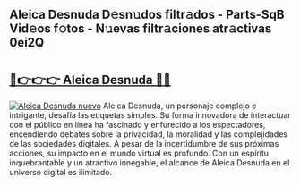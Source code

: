 ## Aleica Desnuda D𝚎sn𝚞dos filtr𝚊dos - Parts-SqB Vid𝚎os f𝚘tos - N𝚞evas filtr𝚊ciones atr𝚊ctivas 0ei2Q

# <h2><a href="http://mb3ovc8.tromn.icu/?c=Aleica+Desnuda">🔗👉👉👉 Aleica Desnuda 🔗🔗</a></h2>

[![Aleica Desnuda nuevo](https://i.imgur.com/pEAQMta.gif)](http://mb3ovc8.tromn.icu/?c=Aleica+Desnuda)
Aleica Desnuda, un personaje complejo e intrigante, desafía las etiquetas simples. Su forma innovadora de interactuar con el público en línea ha fascinado y enfurecido a los espectadores, encendiendo debates sobre la privacidad, la moralidad y las complejidades de las sociedades digitales. A pesar de la incertidumbre de sus próximas acciones, su impacto en el mundo virtual es profundo. Con un espíritu inquebrantable y un atractivo innegable, el alcance de Aleica Desnuda en el universo digital es ilimitado.
